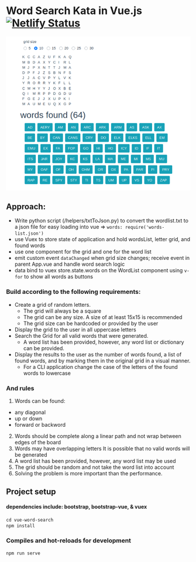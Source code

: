 # Word Search Kata in Vue.js [![Netlify Status](https://api.netlify.com/api/v1/badges/9af91479-d0ce-4b8c-873d-04bc6513a6d7/deploy-status)](https://app.netlify.com/sites/vue-js-word-search/deploys)
![screen-shot](/public/word-search-screen.png)

## Approach:
* Write python script (/helpers/txtToJson.py) to convert the wordlist.txt to a json file for easy loading into vue => `words: require('words-list.json')`
* use Vuex to store state of application and hold wordsList, letter grid, and found words
* use one component for the grid and one for the word list
* emit custom event `dataChanged` when grid size changes; receive event in parent App.vue and handle word search logic
* data bind to vuex store.state.words on the WordList component using `v-for` to show all words as buttons


### Build according to the following requirements: 
* Create a grid of random letters.
  * The grid will always be a square
  * The grid can be any size. A size of at least 15x15 is recommended
  * The grid size can be hardcoded or provided by the user
* Display the grid to the user in all uppercase letters
* Search the Grid for all valid words that were generated.
  * A word list has been provided, however, any word list or dictionary can be provided.
* Display the results to the user as the number of words found, a list of found words, and by marking them in the original grid in a visual manner.
  * For a CLI application change the case of the letters of the found words to lowercase

### And rules
1. Words can be found:
  * any diagonal
  * up or down
  * forward or backword
2. Words should be complete along a linear path and not wrap between edges of the board
3. Words may have overlapping letters
    It is possible that no valid words will be generated
4. A word list has been provided, however, any word list may be used
5. The grid should be random and not take the word list into account
6. Solving the problem is more important than the performance.

## Project setup
#### dependencies include: bootstrap, bootstrap-vue, & vuex
```
cd vue-word-search
npm install
```
### Compiles and hot-reloads for development
```
npm run serve
```
